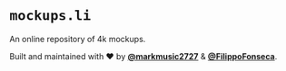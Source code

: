 # `mockups.li`

An online repository of 4k mockups.

Built and maintained with ❤️ by __[**@markmusic2727**](https://twitter.com/MarkMusic2727)__ & __[**@FilippoFonseca**](https://www.twitter.com/FilippoFonseca)__.